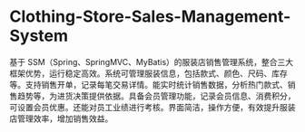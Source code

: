 # Clothing-Store-Sales-Management-System
基于 SSM（Spring、SpringMVC、MyBatis）的服装店销售管理系统，整合三大框架优势，运行稳定高效。系统可管理服装信息，包括款式、颜色、尺码、库存等。支持销售开单，记录每笔交易详情。能实时统计销售数据，分析热门款式、销售趋势等，为进货决策提供依据。具备会员管理功能，记录会员信息、消费积分，可设置会员优惠。还能对员工业绩进行考核。界面简洁，操作方便，有效提升服装店管理效率，增加销售效益。 
